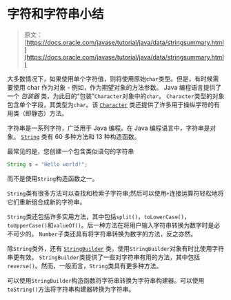 # 字符和字符串小结

> 原文： [https://docs.oracle.com/javase/tutorial/java/data/stringsummary.html](https://docs.oracle.com/javase/tutorial/java/data/stringsummary.html)

大多数情况下，如果使用单个字符值，则将使用原始`char`类型。但是，有时候需要使用 char 作为对象 - 例如，作为期望对象的方法参数。 Java 编程语言提供了一个 _包装器_ 类，为此目的“包装”`Character`对象中的`char`。 `Character`类型的对象包含单个字段，其类型为`char`。该 [`Character`](https://docs.oracle.com/javase/8/docs/api/java/lang/Character.html) 类还提供了许多用于操纵字符的有用类（即静态）方法。

字符串是一系列字符，广泛用于 Java 编程。在 Java 编程语言中，字符串是对象。 [`String`](https://docs.oracle.com/javase/8/docs/api/java/lang/String.html) 类有 60 多种方法和 13 种构造函数。

最常见的是，您创建一个包含类似语句的字符串

```java
String s = "Hello world!";
```

而不是使用`String`构造函数之一。

`String`类有很多方法可以查找和检索子字符串;然后可以使用`+`连接运算符轻松地将它们重新组合成新的字符串。

`String`类还包括许多实用方法，其中包括`split()`，`toLowerCase()`，`toUpperCase()`和`valueOf()`。后一种方法在将用户输入字符串转换为数字时是必不可少的。 `Number`子类还具有将字符串转换为数字的方法，反之亦然。

除`String`类外，还有 [`StringBuilder`](https://docs.oracle.com/javase/8/docs/api/java/lang/StringBuilder.html) 类。使用`StringBuilder`对象有时比使用字符串更有效。 `StringBuilder`类提供了一些对字符串有用的方法，其中包括`reverse()`。然而，一般而言，`String`类具有更多种方法。

可以使用`StringBuilder`构造函数将字符串转换为字符串构建器。可以使用`toString()`方法将字符串构建器转换为字符串。